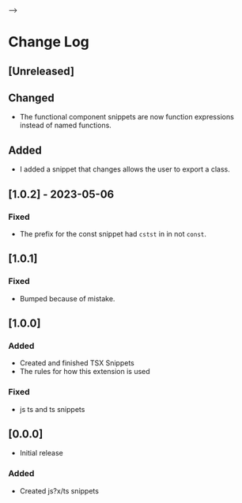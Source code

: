 <!-- <!-- markdownlint-disable no-duplicate-header --> -->

# Change Log

## [Unreleased]

## Changed

- The functional component snippets are now function expressions instead of named functions.

## Added

- I added a snippet that changes allows the user to export a class.

## [1.0.2] - 2023-05-06

### Fixed

- The prefix for the const snippet had `cstst` in in not `const`.

## [1.0.1]

### Fixed

- Bumped because of mistake.

## [1.0.0]

### Added

- Created and finished TSX Snippets
- The rules for how this extension is used

### Fixed

- js ts and ts snippets

## [0.0.0]

- Initial release

### Added

- Created js?x/ts snippets
